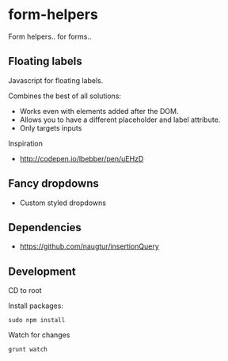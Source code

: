form-helpers
============

Form helpers.. for forms..

## Floating labels
Javascript for floating labels.

Combines the best of all solutions:
* Works even with elements added after the DOM.
* Allows you to have a different placeholder and label attribute.
* Only targets inputs

Inspiration
* http://codepen.io/lbebber/pen/uEHzD


## Fancy dropdowns
* Custom styled dropdowns


## Dependencies
* https://github.com/naugtur/insertionQuery

## Development
CD to root

Install packages:

````
sudo npm install
````

Watch for changes

````
grunt watch
````
